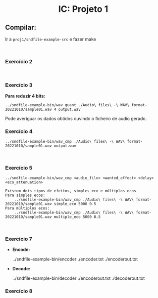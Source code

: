     
<h1 align="center">IC: Projeto 1</h1> 

## Compilar: 
Ir a `proj1/sndfile-example-src` e fazer make

<br>

### Exercício 2

<br>

### Exercício 3

**Para reduzir 4 bits:**

    ../sndfile-example-bin/wav_quant ./Audio\ files\ -\ WAV\ format-20221010/sample01.wav 4 output.wav
Pode averiguar os dados obtidos ouvindo o ficheiro de audio gerado.
<br>



### Exercício 4

    ../sndfile-example-bin/wav_cmp ./Audio\ files\ -\ WAV\ format-20221010/sample01.wav output.wav

<br>

### Exercício 5

    ../sndfile-example-bin/wav_cmp <audio_file> <wanted_effect> <delay> <eco_attenuation>
    
    Existem dois tipos de efeitos, simples eco e múltiplos ecos
    Para simples ecos:
        ../sndfile-example-bin/wav_cmp ./Audio\ files\ -\ WAV\ format-20221010/sample01.wav simple_eco 5000 0.5
    Para múltiplos ecos:
        ../sndfile-example-bin/wav_cmp ./Audio\ files\ -\ WAV\ format-20221010/sample01.wav multiple_eco 5000 0.5
<br>

### Exercício 7
* **Encode:**

    ../sndfile-example-bin/encoder ./encoder.txt ./encoderout.txt
* **Decode:**

    ../sndfile-example-bin/decoder ./encoderout.txt ./decoderout.txt
   <br>

### Exercício 8


